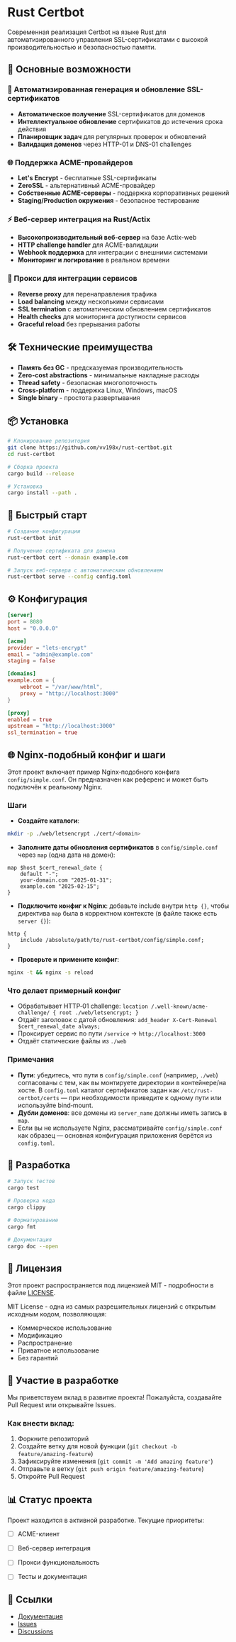 # Rust Certbot

Современная реализация Certbot на языке Rust для автоматизированного управления SSL-сертификатами с высокой производительностью и безопасностью памяти.

## 🚀 Основные возможности

### 🔐 Автоматизированная генерация и обновление SSL-сертификатов
- **Автоматическое получение** SSL-сертификатов для доменов
- **Интеллектуальное обновление** сертификатов до истечения срока действия
- **Планировщик задач** для регулярных проверок и обновлений
- **Валидация доменов** через HTTP-01 и DNS-01 challenges

### 🌐 Поддержка ACME-провайдеров
- **Let's Encrypt** - бесплатные SSL-сертификаты
- **ZeroSSL** - альтернативный ACME-провайдер
- **Собственные ACME-серверы** - поддержка корпоративных решений
- **Staging/Production окружения** - безопасное тестирование

### ⚡ Веб-сервер интеграция на Rust/Actix
- **Высокопроизводительный веб-сервер** на базе Actix-web
- **HTTP challenge handler** для ACME-валидации
- **Webhook поддержка** для интеграции с внешними системами
- **Мониторинг и логирование** в реальном времени

### 🔄 Прокси для интеграции сервисов
- **Reverse proxy** для перенаправления трафика
- **Load balancing** между несколькими сервисами
- **SSL termination** с автоматическим обновлением сертификатов
- **Health checks** для мониторинга доступности сервисов
- **Graceful reload** без прерывания работы

## 🛠 Технические преимущества

- **Память без GC** - предсказуемая производительность
- **Zero-cost abstractions** - минимальные накладные расходы
- **Thread safety** - безопасная многопоточность
- **Cross-platform** - поддержка Linux, Windows, macOS
- **Single binary** - простота развертывания

## 📦 Установка

```bash
# Клонирование репозитория
git clone https://github.com/vv198x/rust-certbot.git
cd rust-certbot

# Сборка проекта
cargo build --release

# Установка
cargo install --path .
```

## 🚀 Быстрый старт

```bash
# Создание конфигурации
rust-certbot init

# Получение сертификата для домена
rust-certbot cert --domain example.com

# Запуск веб-сервера с автоматическим обновлением
rust-certbot serve --config config.toml
```

## ⚙️ Конфигурация

```toml
[server]
port = 8080
host = "0.0.0.0"

[acme]
provider = "lets-encrypt"
email = "admin@example.com"
staging = false

[domains]
example.com = { 
    webroot = "/var/www/html",
    proxy = "http://localhost:3000"
}

[proxy]
enabled = true
upstream = "http://localhost:3000"
ssl_termination = true
```

## 🌐 Nginx‑подобный конфиг и шаги

Этот проект включает пример Nginx‑подобного конфига `config/simple.conf`. Он предназначен как референс и может быть подключён к реальному Nginx.

### Шаги
- **Создайте каталоги**:
```bash
mkdir -p ./web/letsencrypt ./cert/<domain>
```
- **Заполните даты обновления сертификатов** в `config/simple.conf` через `map` (одна дата на домен):
```nginx
map $host $cert_renewal_date {
    default "-";
    your-domain.com "2025-01-31";
    example.com "2025-02-15";
}
```
- **Подключите конфиг к Nginx**: добавьте include внутри `http {}`, чтобы директива `map` была в корректном контексте (в файле также есть `server {}`):
```nginx
http {
    include /absolute/path/to/rust-certbot/config/simple.conf;
}
```
- **Проверьте и примените конфиг**:
```bash
nginx -t && nginx -s reload
```

### Что делает примерный конфиг
- Обрабатывает HTTP‑01 challenge: `location /.well-known/acme-challenge/ { root ./web/letsencrypt; }`
- Отдаёт заголовок с датой обновления: `add_header X-Cert-Renewal $cert_renewal_date always;`
- Проксирует сервис по пути `/service` → `http://localhost:3000`
- Отдаёт статические файлы из `./web`

### Примечания
- **Пути**: убедитесь, что пути в `config/simple.conf` (например, `./web`) согласованы с тем, как вы монтируете директории в контейнере/на хосте. В `config.toml` каталог сертификатов задан как `/etc/rust-certbot/certs` — при необходимости приведите к одному пути или используйте bind‑mount.
- **Дубли доменов**: все домены из `server_name` должны иметь запись в `map`.
- Если вы не используете Nginx, рассматривайте `config/simple.conf` как образец — основная конфигурация приложения берётся из `config.toml`.

## 🔧 Разработка

```bash
# Запуск тестов
cargo test

# Проверка кода
cargo clippy

# Форматирование
cargo fmt

# Документация
cargo doc --open
```

## 📄 Лицензия

Этот проект распространяется под лицензией MIT - подробности в файле [LICENSE](LICENSE).

MIT License - одна из самых разрешительных лицензий с открытым исходным кодом, позволяющая:
- Коммерческое использование
- Модификацию
- Распространение
- Приватное использование
- Без гарантий

## 🤝 Участие в разработке

Мы приветствуем вклад в развитие проекта! Пожалуйста, создавайте Pull Request или открывайте Issues.

### Как внести вклад:
1. Форкните репозиторий
2. Создайте ветку для новой функции (`git checkout -b feature/amazing-feature`)
3. Зафиксируйте изменения (`git commit -m 'Add amazing feature'`)
4. Отправьте в ветку (`git push origin feature/amazing-feature`)
5. Откройте Pull Request

## 📊 Статус проекта

Проект находится в активной разработке. Текущие приоритеты:

- [ ] ACME-клиент
- [ ] Веб-сервер интеграция 
- [ ] Прокси функциональность
- [ ] Тесты и документация


## 🔗 Ссылки

- [Документация](https://docs.rs/rust-certbot)
- [Issues](https://github.com/vv198x/rust-certbot/issues)
- [Discussions](https://github.com/vv198x/rust-certbot/discussions)
